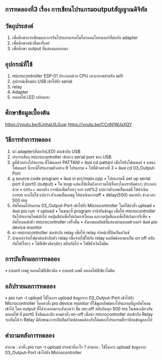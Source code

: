 ## การทดลองที่3 เรื่อง การเขียนโปรแกรมoutputสัญญาณดิจิทัล

## วัตถุประสงค์
1. เพื่อศึกษาการเขียนและการรันโปรแกรมจากไมโครคอนโทรลเลอร์ที่ต่อกับ adapter
2. เพื่อศึกษาหน้าที่ของรีเลย์
3. เพื่อศึกษา output ที่แสดงผลออกมา
 
## อุปกรณ์ที่ใช้
1. microcontroller ESP-01 ประกอบด้วย CPU เสาอากาศสำหรับ wifi
2. อุปกรณ์เชื่อมต่อ USB เข้าไปยัง serial
3. relay
4. Adapter
5. หลอดไฟ LED เปล่งแสง

## ศึกษาข้อมูลเบื้องต้น
https://youtu.be/6JnhaUILGuw
https://youtu.be/CCnN1WJsXQY

## วิธีการทำการทดลอง
1. นำ adapter(ที่ต่อกับLED) ต่อเข้ากับ USB
2. ทำการเสียบ microcontroller เข้าทาง serial port ของ USB
3. ดูที่ตัวอย่างโปรแกรม ที่โฟลเดอร์ PATTANI
  • พิมพ์ cd pattani เพื่อไปยังโฟลเดอร์
  • แสดงโฟลเดอร์ ซึ่งจะมีโปรแกรมตัวอย่าง 9 โปรแกรม
  • ไปที่ตัวอย่างที่ 3
    • พิมพ์ cd 03_Output-Port
4. ดู source code program 
  • พิมพ์ vi src/main.cpp
  • โปรแกรมนี้ set up serial port ที่ port0 (output)
  • ใน loop แสดงให้เห็นถึงการวนไปเรื่อยๆในบรรทัดต่างๆ ประกอบด้วย 
    • cnt++ หมายถึง การนับเพิ่มเรื่อยๆ หาก cnt%2 แปลว่าตัวเลขเป็นเลขคี่ ให้ดำเนินการon หากไม่ใช่ แปลว่า ตัวเลขเป็นเลขคู่ ให้ดำเนินการoff
    • delay(500) หมายถึง ช่วงเวลา 500 ms
5. อัพโหลดโปรแกรม 03_Output-Port เข้าไปยัง Microcontroller โดยใช้คำสั่ง upload
  • พิมพ์ pio run -t upload
  • ในขณะที่ program กำลังรันข้อมูล เพื่อให้ microcontroller รันโปรแกรมใหม่เข้าไป กดปุ่มสีดำเพื่อให้เกิดการโหลด และกดปุ่มสีแดงเพื่อให้เกิดการรีเซ็ท
  • อัพโหลดเข้าตัว microcontroller เสร็จสิ้น
  • สังเกตผลลัพธ์ที่แสดงผ่านคอมพิวเตอร์ พิมพ์ pio device monitor 
6. นำ microcontroller ต่อเข้ากับ relay เพื่อให้ relay ทำหน้าที่ปิดเปิดสวิตซ์
7. นำแหล่งจ่ายไฟมาต่อเข้ากับตัว relay เพื่อจ่ายไฟให้กับ relay ผลลัพธ์ออกมาเป็น on off สลับกันไปเรื่อยๆ 
  • ไฟสีเขียวติดๆดับๆ สลับกันไป
  • ไฟสีน้ำเงินไม่ติด

## การบันทึกผลการทดลอง
 • count เลขคู่ หลอดไฟสีเขียวติด
 • count เลขคี่ หลอดไฟสีเขียวไม่ติด
 
## อภิปรายผลการทดลอง
  • pio run -t upload ใช้ในการ upload ข้อมูลจาก 03_Output-Port เข้าไปยัง Microcontroller โดยคำสั่ง pio device monitor ที่ใช้ดูผลลัพธ์ของโปรแกรมที่ถูกอัพโหลดเข้าไป โดย output ที่ได้จะออกมาจะสังเกตว่า ขึ้น on-off สลับกันทุก 500 ms ในขณะเดียวกันหลอดไฟ ที่ port0 ซึ่งติดและดับ ตามคำสั่ง on-off เมื่อนำ microcontroller ต่อเข้ากับ Relay จะเห็นได้ว่า Relay มีลักษณะการเปิดปิดสวิตซ์สอดคล้องกับโค้ดของโปรแกรมที่เราป้อนข้อมูลลงไป

## คำถามหลังการทดลอง 
 คำถาม : คำสั่ง pio run -t upload ทำหน้าที่อะไร ?
 คำตอบ : ใช้ในการ upload ข้อมูลจาก 03_Output-Port เข้าไปยัง Microcontroller 

